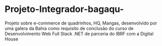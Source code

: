 # Projeto-Integrador-bagaqu-
Projeto sobre e-commerce  de quadrinhos, HQ, Mangas, desenvolvido por uma galera da Bahia como requisito de conclusão do curso de Desenvolvimento Web Full Stack .NET  de parceria do IBRF com a Digital House
